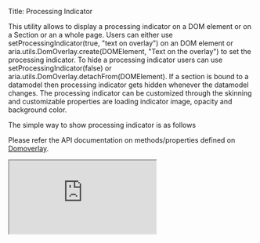 Title: Processing Indicator


This utility allows to display a processing indicator on a DOM element or on a Section or an a whole page. Users can either use setProcessingIndicator(true, "text on overlay") on an DOM element or aria.utils.DomOverlay.create(DOMElement, "Text on the overlay") to set the processing indicator. To hide a processing indicator users can use  setProcessingIndicator(false) or aria.utils.DomOverlay.detachFrom(DOMElement). If a section is bound to a datamodel then processing indicator gets hidden whenever the datamodel changes. The processing indicator can be customized through the skinning and customizable properties are loading indicator image, opacity and background color.

The simple way to show processing indicator is as follows
<script src='http://snippets.ariatemplates.com/snippets/github.com/ariatemplates/documentation-code/%VERSION%/snippets/utils/LoadingOverlayTemplate.tpl?tag=utlOverlay&lang=at&outdent=true' defer></script>

<script src='http://snippets.ariatemplates.com/snippets/github.com/ariatemplates/documentation-code/%VERSION%/snippets/utils/LoadingOverlayTemplate.tpl?tag=utlOverlayScript&lang=at&outdent=true' defer></script>

Please refer the API documentation on methods/properties defined on [Domoverlay](http://ariatemplates.com/api/#aria.utils.DomOverlay).

<iframe class='samples' src='http://snippets.ariatemplates.com/samples/github.com/ariatemplates/documentation-code/%VERSION%/samples/widgets/dialog/?skip=1' ></iframe>
